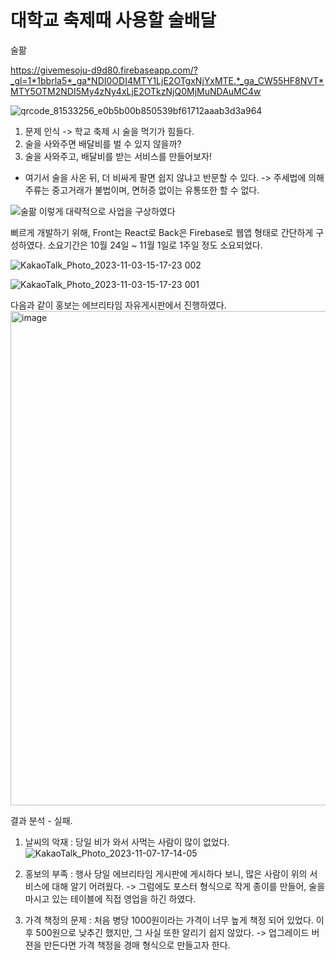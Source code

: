 # 대학교 축제때 사용할 술배달

술팖

https://givemesoju-d9d80.firebaseapp.com/?_gl=1*1bbrla5*_ga*NDI0ODI4MTY1LjE2OTgxNjYxMTE.*_ga_CW55HF8NVT*MTY5OTM2NDI5My4zNy4xLjE2OTkzNjQ0MjMuNDAuMC4w  

![qrcode_81533256_e0b5b00b850539bf61712aaab3d3a964](https://github.com/jkworldchampion/Delivery_drunk/assets/83493949/48113a3d-2136-4701-b024-7d7c758f7543)

1. 문제 인식 -> 학교 축제 시 술을 먹기가 힘들다.  
2. 술을 사와주면 배달비를 벌 수 있지 않을까?  
3. 술을 사와주고, 배달비를 받는 서비스를 만들어보자!  

- 여기서 술을 사온 뒤, 더 비싸게 팔면 쉽지 않냐고 반문할 수 있다.
  -> 주세법에 의해 주류는 중고거래가 불법이며, 면허증 없이는 유통또한 할 수 없다.

![술팖](https://github.com/jkworldchampion/Delivery_drunk/assets/83493949/6caac63e-fd7a-4be1-90c2-be9a2801ae54)
이렇게 대략적으로 사업을 구상하였다

뻐르게 개발하기 위해, Front는 React로 Back은 Firebase로 웹앱 형태로 간단하게 구성하였다.
소요기간은 10월 24일 ~ 11월 1일로 1주일 정도 소요되었다.


![KakaoTalk_Photo_2023-11-03-15-17-23 002](https://github.com/jkworldchampion/Delivery_drunk/assets/83493949/54cebd14-d92b-4bbe-918a-887b10b74625)

![KakaoTalk_Photo_2023-11-03-15-17-23 001](https://github.com/jkworldchampion/Delivery_drunk/assets/83493949/7b47b718-303c-48a3-8a7f-541b606cdbcc)

다음과 같이 홍보는 에브리타임 자유게시판에서 진행하였다.
<img width="791" alt="image" src="https://github.com/jkworldchampion/Delivery_drunk/assets/83493949/f29b55d8-61d3-4441-87ae-5f75214de520">


결과 분석 - 실패.
1. 날씨의 악재 : 당일 비가 와서 사먹는 사람이 많이 없었다.
![KakaoTalk_Photo_2023-11-07-17-14-05](https://github.com/jkworldchampion/Delivery_drunk/assets/83493949/9db8f786-f055-4d8a-8043-e9ccc2e99c38)

2. 홍보의 부족 : 행사 당일 에브리타임 게시판에 게시하다 보니, 많은 사람이 위의 서비스에 대해 알기 어려웠다.
   -> 그럼에도 포스터 형식으로 작게 종이를 만들어, 술을 마시고 있는 테이블에 직접 영업을 하긴 하였다.

3. 가격 책정의 문제 : 처음 병당 1000원이라는 가격이 너무 높게 책정 되어 있었다. 이후 500원으로 낮추긴 했지만, 그 사실 또한 알리기 쉽지 않았다.
   -> 업그레이드 버젼을 만든다면 가격 책정을 경매 형식으로 만들고자 한다.
